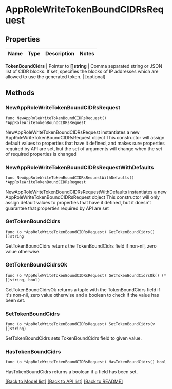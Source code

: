 # AppRoleWriteTokenBoundCIDRsRequest


## Properties

Name | Type | Description | Notes
------------ | ------------- | ------------- | -------------


**TokenBoundCidrs** | Pointer to **[]string** | Comma separated string or JSON list of CIDR blocks. If set, specifies the blocks of IP addresses which are allowed to use the generated token. | [optional] 



## Methods


### NewAppRoleWriteTokenBoundCIDRsRequest

`func NewAppRoleWriteTokenBoundCIDRsRequest() *AppRoleWriteTokenBoundCIDRsRequest`

NewAppRoleWriteTokenBoundCIDRsRequest instantiates a new AppRoleWriteTokenBoundCIDRsRequest object
This constructor will assign default values to properties that have it defined,
and makes sure properties required by API are set, but the set of arguments
will change when the set of required properties is changed

### NewAppRoleWriteTokenBoundCIDRsRequestWithDefaults

`func NewAppRoleWriteTokenBoundCIDRsRequestWithDefaults() *AppRoleWriteTokenBoundCIDRsRequest`

NewAppRoleWriteTokenBoundCIDRsRequestWithDefaults instantiates a new AppRoleWriteTokenBoundCIDRsRequest object
This constructor will only assign default values to properties that have it defined,
but it doesn't guarantee that properties required by API are set


### GetTokenBoundCidrs

`func (o *AppRoleWriteTokenBoundCIDRsRequest) GetTokenBoundCidrs() []string`

GetTokenBoundCidrs returns the TokenBoundCidrs field if non-nil, zero value otherwise.

### GetTokenBoundCidrsOk

`func (o *AppRoleWriteTokenBoundCIDRsRequest) GetTokenBoundCidrsOk() (*[]string, bool)`

GetTokenBoundCidrsOk returns a tuple with the TokenBoundCidrs field if it's non-nil, zero value otherwise
and a boolean to check if the value has been set.

### SetTokenBoundCidrs

`func (o *AppRoleWriteTokenBoundCIDRsRequest) SetTokenBoundCidrs(v []string)`

SetTokenBoundCidrs sets TokenBoundCidrs field to given value.


### HasTokenBoundCidrs

`func (o *AppRoleWriteTokenBoundCIDRsRequest) HasTokenBoundCidrs() bool`

HasTokenBoundCidrs returns a boolean if a field has been set.









[[Back to Model list]](../README.md#documentation-for-models) [[Back to API list]](../README.md#documentation-for-api-endpoints) [[Back to README]](../README.md)


